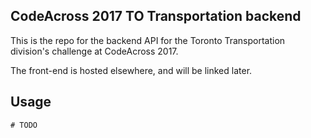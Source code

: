 ## CodeAcross 2017 TO Transportation backend

This is the repo for the backend API for the Toronto Transportation
division's challenge at CodeAcross 2017.

The front-end is hosted elsewhere, and will be linked later.

## Usage

```
# TODO
```
